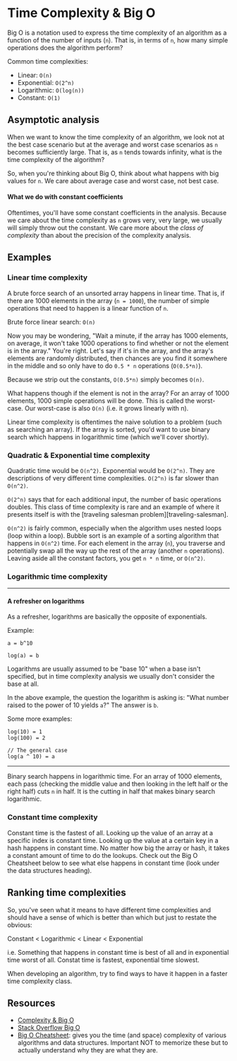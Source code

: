 # Time Complexity & Big O

Big O is a notation used to express the time complexity of an algorithm as
a function of the number of inputs (`n`). That is, in terms of `n`, how
many simple operations does the algorithm perform?

Common time complexities:

* Linear: `O(n)`
* Exponential: `O(2^n)`
* Logarithmic: `O(log(n))`
* Constant: `O(1)`

## Asymptotic analysis

When we want to know the time complexity of an algorithm, we look not at
the best case scenario but at the average and worst case scenarios as
`n` becomes sufficiently large. That is, as `n` tends towards infinity,
what is the time complexity of the algorithm?

So, when you're thinking about Big O, think about what happens with big
values for `n`. We care about average case and worst case, not best
case.

#### What we do with constant coefficients

Oftentimes, you'll have some constant coefficients in the analysis.
Because we care about the time complexity as `n` grows very, very large,
we usually will simply throw out the constant.  We care more about the
*class of complexity* than about the precision of the complexity
analysis.


## Examples

### Linear time complexity

A brute force search of an unsorted array happens in linear time. That
is, if there are 1000 elements in the array (`n = 1000`), the number of
simple operations that need to happen is a linear function of `n`.

Brute force linear search: `O(n)`

Now you may be wondering, "Wait a minute, if the array has 1000
elements, on average, it won't take 1000 operations to find whether or
not the element is in the array." You're right. Let's say if it's in the
array, and the array's elements are randomly distributed, then chances
are you find it somewhere in the middle and so only have to do `0.5 * n`
operations (`O(0.5*n)`).

Because we strip out the constants, `O(0.5*n)` simply becomes `O(n)`. 

What happens though if the element is not in the array? For an array of
1000 elements, 1000 simple operations will be done. This is called the
worst-case. Our worst-case is also `O(n)` (i.e. it grows linearly with
n).

Linear time complexity is oftentimes the naive solution to a problem
(such as searching an array). If the array is sorted, you'd want to use
binary search which happens in logarithmic time (which we'll cover
shortly).

### Quadratic & Exponential time complexity

Quadratic time would be `O(n^2)`. Exponential would be `O(2^n)`.
They are descriptions of very different time complexities. 
`O(2^n)` is far slower than `O(n^2)`. 

`O(2^n)` says that for each additional input, the number of basic
operations doubles. This class of time complexity is rare and an example
of where it presents itself is with the [traveling salesman
problem][traveling-salesman].

`O(n^2)` is fairly common, especially when the algorithm uses nested
loops (loop within a loop).  Bubble sort is an example of a sorting
algorithm that happens in `O(n^2)` time. For each element in the array
(`n`), you traverse and potentially swap all the way up the rest of the
array (another `n` operations).  Leaving aside all the constant factors,
you get `n * n` time, or `O(n^2)`.

### Logarithmic time complexity

---

#### A refresher on logarithms
As a refresher, logarithms are basically the opposite of exponentials.

Example:

```
a = b^10

log(a) = b
```

Logarithms are usually assumed to be "base 10" when a base isn't
specified, but in time complexity analysis we usually don't consider the
base at all.

In the above example, the question the logarithm is asking is: "What
number raised to the power of 10 yields `a`?" The answer is `b`.

Some more examples:

```
log(10) = 1
log(100) = 2

// The general case
log(a ^ 10) = a
```

---

Binary search happens in logarithmic time. For an array of 1000
elements, each pass (checking the middle value and then looking in the
left half or the right half) cuts `n` in half. It is the cutting in half
that makes binary search logarithmic.

### Constant time complexity

Constant time is the fastest of all. Looking up the value of an array at
a specific index is constant time. Looking up the value at a certain key
in a hash happens in constant time. No matter how big the array or hash,
it takes a constant amount of time to do the lookups. Check out the Big
O Cheatsheet below to see what else happens in constant time (look under
the data structures heading).

## Ranking time complexities

So, you've seen what it means to have different time complexities and
should have a sense of which is better than which but just to restate
the obvious:

Constant < Logarithmic < Linear < Exponential

i.e. Something that happens in constant time is best of all and in
exponential time worst of all. Constat time is fastest, exponential time
slowest.

When developing an algorithm, try to find ways to have it happen in a
faster time complexity class.

## Resources

* [Complexity & Big O][wisc-big-o]
* [Stack Overflow Big O][so-big-o]
* [Big O Cheatsheet][big-o-cheatsheet]: gives you the time (and space)
  complexity of various algorithms and data structures. Important NOT to
  memorize these but to actually understand why they are what they are.

[big-o-cheatsheet]: http://bigocheatsheet.com/
[wisc-big-o]: http://pages.cs.wisc.edu/~vernon/cs367/notes/3.COMPLEXITY.html
[so-big-o]: http://stackoverflow.com/questions/487258/plain-english-explanation-of-big-o

